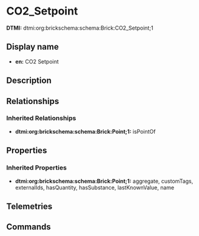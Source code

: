 # CO2_Setpoint
**DTMI:** dtmi:org:brickschema:schema:Brick:CO2_Setpoint;1
## Display name
- **en:** CO2 Setpoint
## Description
## Relationships
### Inherited Relationships
* **dtmi:org:brickschema:schema:Brick:Point;1:** isPointOf
## Properties
### Inherited Properties
* **dtmi:org:brickschema:schema:Brick:Point;1:** aggregate, customTags, externalIds, hasQuantity, hasSubstance, lastKnownValue, name
## Telemetries
## Commands
